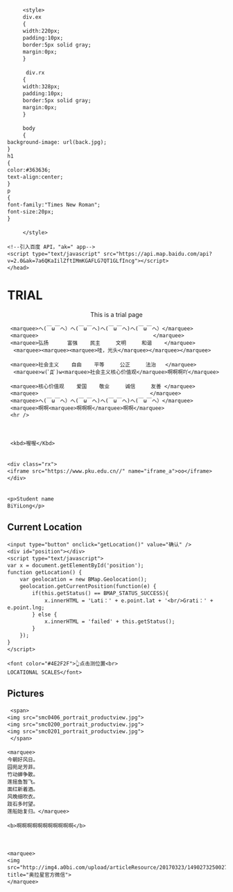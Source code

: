 <html>
    <head>
        <meta charset="utf-8">
        <title></title>
	   
	     <style>
	     div.ex
	     {
	     width:220px;
	     padding:10px;
	     border:5px solid gray;
	     margin:0px;
	     }
	     
	      div.rx
	     {
	     width:328px;
	     padding:10px;
	     border:5px solid gray;
	     margin:0px;
	     }
	     
	     body
	     {
	background-image: url(back.jpg);
	}
	h1
	{
	color:#363636;
	text-align:center;
	}
	p
	{
	font-family:"Times New Roman";
	font-size:20px;
	}

	     </style>
	
    <!--引入百度 API，"ak=" app-->
    <script type="text/javascript" src="https://api.map.baidu.com/api?v=2.0&ak=7a6QKaIilZftIMmKGAFLG7QT1GLfIncg"></script>
    </head>
       
<body>
    <h1>TRIAL</h1>
    <center>This is a trial page</center>
	
     <marquee>ヘ(￣ω￣ヘ）ヘ(￣ω￣ヘ)ヘ(￣ω￣ヘ)ヘ(￣ω￣ヘ）</marquee>
     <marquee>                                     </marquee>
     <marquee>弘扬      富强    民主     文明     和谐    </marquee>
      <marquee><marquee><marquee>哇，光头</marquee></marquee></marquee>
     
     <marquee>社会主义    自由    平等     公正     法治   </marquee>
      <marquee>w(ﾟДﾟ)w<marquee>社会主义核心价值观</marquee>啊啊啊吖</marquee>
     
     <marquee>核心价值观    爱国    敬业     诚信     友善 </marquee>
     <marquee>                                    </marquee>
     <marquee>ヘ(￣ω￣ヘ）ヘ(￣ω￣ヘ)ヘ(￣ω￣ヘ)ヘ(￣ω￣ヘ）</marquee>
     <marquee>啊啊<marquee>啊啊啊</marquee>啊啊</marquee>
     <hr />
    
     
     
     <kbd>喔喔</Kbd>
     
    
    <div class="rx">
    <iframe src="https://www.pku.edu.cn//" name="iframe_a">oo</iframe>
    </div>
    
   
    <p>Student name
    BiYiLong</p>
    
  <h2>Current Location</h2>
    
    
    <input type="button" onclick="getLocation()" value="确认" />
    <div id="position"></div>
    <script type="text/javascript">
    var x = document.getElementById('position');
    function getLocation() {
        var geolocation = new BMap.Geolocation();
        geolocation.getCurrentPosition(function(e) {
            if(this.getStatus() == BMAP_STATUS_SUCCESS){
                x.innerHTML = 'Lati：' + e.point.lat + '<br/>Grati：' + e.point.lng;
            } else {
                x.innerHTML = 'failed' + this.getStatus();
            }
        });
    }
    </script>
    
    <font color="#4E2F2F">👆点击测位置<br>
    LOCATIONAL SCALES</font>
    
   <h2>Pictures</h2>
   
     <span>
    <img src="smc0406_portrait_productview.jpg">
    <img src="smc0200_portrait_productview.jpg">
    <img src="smc0201_portrait_productview.jpg">
     </span>
    
    <marquee>
    今朝好风日。
    园苑足芳菲。
    竹动蝉争散。
    莲摇鱼暂飞。
    面红新着酒。
    风晚细吹衣。
    跂石多时望。
    莲船始复归。</marquee>
  
    <b>啊啊啊啊啊啊啊啊啊啊啊</b>
    
    
  
	<marquee>
	<img src="http://img4.a0bi.com/upload/articleResource/20170323/1490273250027.png" title="奥拉星官方微信">
	</marquee>
	

  
  </body>
  </html>
